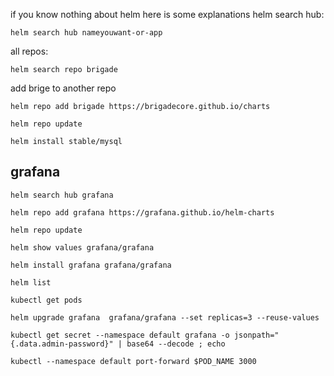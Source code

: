 if you know nothing about helm here is some explanations
helm search hub:
```
helm search hub nameyouwant-or-app
```


all repos:
```
helm search repo brigade
```
add brige to another repo 
```
helm repo add brigade https://brigadecore.github.io/charts
```

```
helm repo update
```

```
helm install stable/mysql
```
## grafana
```
helm search hub grafana
```

```
helm repo add grafana https://grafana.github.io/helm-charts
```

```
helm repo update
```

```
helm show values grafana/grafana
```

```
helm install grafana grafana/grafana
```

```
helm list
```


```
kubectl get pods
```

```
helm upgrade grafana  grafana/grafana --set replicas=3 --reuse-values
```

```
kubectl get secret --namespace default grafana -o jsonpath="{.data.admin-password}" | base64 --decode ; echo
```

```
kubectl --namespace default port-forward $POD_NAME 3000
```










































